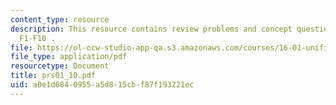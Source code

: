 ```yaml
---
content_type: resource
description: This resource contains review problems and concept questions from lectures
  F1-F10 .
file: https://ol-ocw-studio-app-qa.s3.amazonaws.com/courses/16-01-unified-engineering-i-ii-iii-iv-fall-2005-spring-2006/a0e1d6840955a5d815cbf87f193221ec_prs01_10.pdf
file_type: application/pdf
resourcetype: Document
title: prs01_10.pdf
uid: a0e1d684-0955-a5d8-15cb-f87f193221ec
---
```

